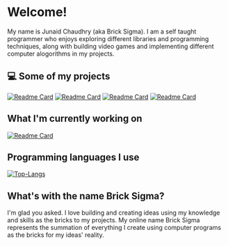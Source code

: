 # Welcome!

My name is Junaid Chaudhry (aka Brick Sigma). I am a self taught programmer who enjoys exploring different libraries and programming techniques, along with building video games and implementing different computer alogorithms in my projects.

## :computer: Some of my projects
[![Readme Card](https://github-readme-stats.vercel.app/api/pin/?username=bricksigma&repo=VGSockets&theme=transparent)](https://github.com/bricksigma/vgsockets)
[![Readme Card](https://github-readme-stats.vercel.app/api/pin/?username=bricksigma&repo=Tic-Tac-Toe-Minimax&theme=transparent)](https://github.com/BrickSigma/Tic-Tac-Toe-Minimax)
[![Readme Card](https://github-readme-stats.vercel.app/api/pin/?username=bricksigma&repo=Asteroids-pygame&theme=transparent)](https://github.com/BrickSigma/Asteroids-pygame)
[![Readme Card](https://github-readme-stats.vercel.app/api/pin/?username=bricksigma&repo=Game-of-Life-Raylib&theme=transparent)](https://github.com/BrickSigma/Game-of-Life-Raylib)

## What I'm currently working on
[![Readme Card](https://github-readme-stats.vercel.app/api/pin/?username=bricksigma&repo=SteinerOS&theme=transparent)](https://github.com/bricksigma/SteinerOS)

## Programming languages I use
[![Top-Langs](https://github-readme-stats.vercel.app/api/top-langs/?username=BrickSigma&layout=compact&theme=transparent)](https://github.com/anuraghazra/github-readme-stats)

## What's with the name Brick Sigma?
I'm glad you asked. I love building and creating ideas using my knowledge and skills as the bricks to my projects. My online name Brick Sigma represents the summation of everything I create using computer programs as the bricks for my ideas' reality.
